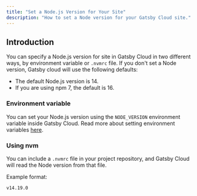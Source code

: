```yaml
---
title: "Set a Node.js Version for Your Site"
description: "How to set a Node version for your Gatsby Cloud site."
---
```


## Introduction

You can specify a Node.js version for site in Gatsby Cloud in two different ways, by environment variable or `.nvmrc` file. If you don't set a Node version, Gatsby cloud will use the following defaults:

- The default Node.js version is 14.
- If you are using npm 7, the default is 16.

### Environment variable

You can set your Node.js version using the `NODE_VERSION` environment variable inside Gatsby Cloud. Read more about setting environment variables [here](../../reference/cloud/managing-environment-variables).

### Using nvm

You can include a `.nvmrc` file in your project repository, and Gatsby Cloud will read the Node version from that file.

Example format:

```javascript:title=.nvmrc
v14.19.0
```
